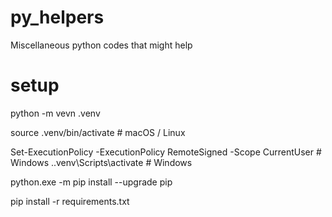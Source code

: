 # py_helpers
Miscellaneous python codes that might help


# setup
python -m vevn .venv

source .venv/bin/activate # macOS / Linux

Set-ExecutionPolicy -ExecutionPolicy RemoteSigned -Scope CurrentUser  # Windows
.\.venv\Scripts\activate  # Windows

python.exe -m pip install --upgrade pip

pip install -r requirements.txt